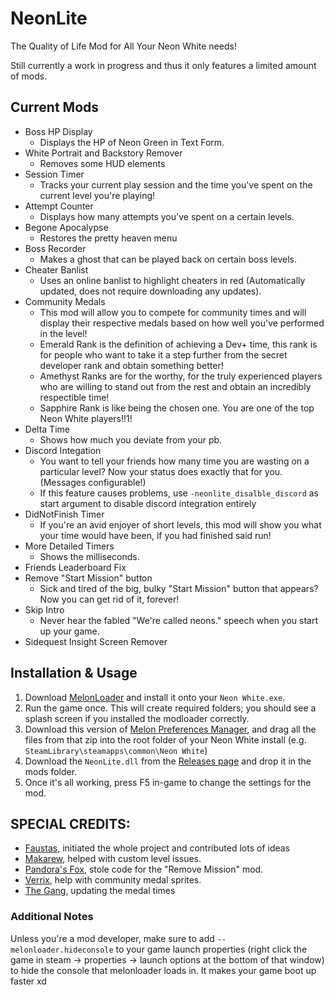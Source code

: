 # NeonLite
 The Quality of Life Mod for All Your Neon White needs!

Still currently a work in progress and thus it only features a limited amount of mods.

## Current Mods

* Boss HP Display
  * Displays the HP of Neon Green in Text Form.
* White Portrait and Backstory Remover
  * Removes some HUD elements
* Session Timer
  * Tracks your current play session and the time you've spent on the current level you're playing!
* Attempt Counter
  * Displays how many attempts you've spent on a certain levels.
* Begone Apocalypse
  * Restores the pretty heaven menu
* Boss Recorder
  * Makes a ghost that can be played back on certain boss levels.
* Cheater Banlist
  * Uses an online banlist to highlight cheaters in red (Automatically updated, does not require downloading any updates).
* Community Medals
  * This mod will allow you to compete for community times and will display their respective medals based on how well you've performed in the level!
  * Emerald Rank is the definition of achieving a Dev+ time, this rank is for people who want to take it a step further from the secret developer rank and obtain something better!
  * Amethyst Ranks are for the worthy, for the truly experienced players who are willing to stand out from the rest and obtain an incredibly respectible time!
  * Sapphire Rank is like being the chosen one. You are one of the top Neon White players!!1!
* Delta Time
  * Shows how much you deviate from your pb.
* Discord Integation
  * You want to tell your friends how many time you are wasting on a particular level? Now your status does exactly that for you. (Messages configurable!)
  * If this feature causes problems, use `-neonlite_disalble_discord` as start argument to disable discord integration entirely
* DidNotFinish Timer
  * If you're an avid enjoyer of short levels, this mod will show you what your time would have been, if you had finished said run!
* More Detailed Timers
  * Shows the milliseconds.
* Friends Leaderboard Fix
* Remove "Start Mission" button
  * Sick and tired of the big, bulky "Start Mission" button that appears? Now you can get rid of it, forever!
* Skip Intro
  * Never hear the fabled "We're called neons." speech when you start up your game.
* Sidequest Insight Screen Remover

## Installation & Usage

1. Download [MelonLoader](https://github.com/LavaGang/MelonLoader/releases/latest) and install it onto your `Neon White.exe`.
2. Run the game once. This will create required folders; you should see a splash screen if you installed the modloader correctly.
3. Download this version of [Melon Preferences Manager](https://cdn.discordapp.com/attachments/991005812094799922/1109821695805640744/melonprefsmanager.rar), and drag all the files from that zip into the root folder of your Neon White install (e.g. `SteamLibrary\steamapps\common\Neon White`)
4. Download the `NeonLite.dll` from the [Releases page](https://github.com/MOPSKATER/NeonLite/releases) and drop it in the mods folder.
5. Once it's all working, press F5 in-game to change the settings for the mod.

## SPECIAL CREDITS:

* [Faustas](https://github.com/Faustas156), initiated the whole project and contributed lots of ideas
* [Makarew](https://github.com/Makarew), helped with custom level issues.
* [Pandora's Fox](https://github.com/PandorasFox), stole code for the "Remove Mission" mod.
* [Verrix](https://discord.gg/SFnWweK8r9), help with community medal sprites.
* [The Gang](https://github.com/steelLMG), updating the medal times

### Additional Notes

Unless you're a mod developer, make sure to add `--melonloader.hideconsole` to your game launch properties (right click the game in steam -> properties -> launch options at the bottom of that window) to hide the console that melonloader loads in. It makes your game boot up faster xd
